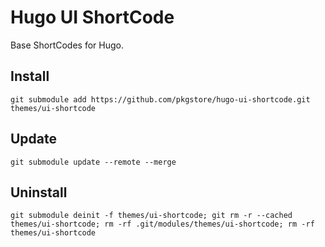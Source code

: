 # Hugo UI ShortCode

Base ShortCodes for Hugo.

## Install

```
git submodule add https://github.com/pkgstore/hugo-ui-shortcode.git themes/ui-shortcode
```

## Update

```
git submodule update --remote --merge
```

## Uninstall

```
git submodule deinit -f themes/ui-shortcode; git rm -r --cached themes/ui-shortcode; rm -rf .git/modules/themes/ui-shortcode; rm -rf themes/ui-shortcode
```
